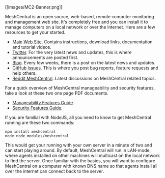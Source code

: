 [[images/MC2-Banner.png]]

MeshCentral is an open source, web-based, remote computer monitoring and management web site. It's completely free and you can install it to manage computers on a local network or over the Internet. Here are a few resources to get your started.

* [Main Web Site](https://www.meshcommander.com/meshcentral2). Contains instructions, download links, documentation and tutorial videos.
* [Twitter](https://twitter.com/meshcentral). For the very latest news and updates, this is where announcements are posted first.
* [Blog](https://meshcentral2.blogspot.com/). Every few weeks, there is a post on the latest news and updates.
* [GitHub Issues](https://github.com/Ylianst/MeshCentral/issues). This is where you post bug reports, feature requests and help others.
* [Reddit MeshCentral](https://www.reddit.com/r/MeshCentral/). Latest discussions on MeshCentral related topics.

For a quick overview of MeshCentral manageability and security features, take a look at these two one page PDF documents.

* [Manageability Features Guide](http://info.meshcentral.com/downloads/MeshCentral2/MeshCentral2ManagementFeaturesGuide.pdf).
* [Security Features Guide](http://info.meshcentral.com/downloads/MeshCentral2/MeshCentral2SecurityFeaturesGuide.pdf).

If you are familial with NodeJS, all you need to know to get MeshCentral running are these two commands:

```
npm install meshcentral
node node_modules/meshcentral
```

This would get your running with your own server in a minute of two and can start playing around. By default, MeshCentral will run in LAN-mode, where agents installed on other machines will multicast on the local network to find the server. Once familiar with the basics, you will want to configure MeshCentral on a computer with known DNS name so that agents install all over the internet can connect back to the server.